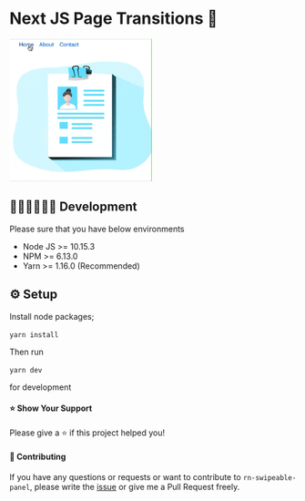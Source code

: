 # Next JS Page Transitions 📱

<img style="margin-right:1em" src="./nexjs-page-transition.gif" width="250" height="250">

## 👩🏻‍💻👨🏻‍💻 Development

Please sure that you have below environments

- Node JS >= 10.15.3
- NPM >= 6.13.0
- Yarn >= 1.16.0 (Recommended)

## ⚙️ Setup

Install node packages;

`yarn install`

Then run

`yarn dev`

for development

#### ⭐️ Show Your Support

Please give a ⭐️ if this project helped you!

#### 👏 Contributing

If you have any questions or requests or want to contribute to `rn-swipeable-panel`, please write the [issue](https://github.com/enesozturk/nextjs-page-transitions/issues) or give me a Pull Request freely.
